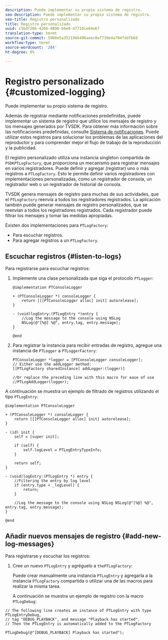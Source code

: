 ```yaml
---
description: Puede implementar su propio sistema de registro.
seo-description: Puede implementar su propio sistema de registro.
seo-title: Registro personalizado
title: Registro personalizado
uuid: c5bdf266-4266-4896-b6e0-47710ce64e67
translation-type: tm+mt
source-git-commit: 5908e5a3521966496aeec0ef730e4a704fddfb68
workflow-type: tm+mt
source-wordcount: '284'
ht-degree: 0%

---
```



# Registro personalizado {#customized-logging}

Puede implementar su propio sistema de registro.

Además de registrar mediante notificaciones predefinidas, puede implementar un sistema de registro que utilice los mensajes de registro y los mensajes generados por TVSDK. Para obtener más información sobre las notificaciones predefinidas, consulte [Sistema de notificaciones](../c-psdk-ios-1.4-notification-system/c-psdk-ios-1.4-notification-system.md). Puede utilizar estos registros para solucionar los problemas de las aplicaciones del reproductor y para comprender mejor el flujo de trabajo de la reproducción y la publicidad.

El registro personalizado utiliza una instancia singleton compartida de `PSDKPTLogFactory`, que proporciona un mecanismo para registrar mensajes en varios registradores. Puede definir y agregar (registrar) uno o más registros a `PTLogFactory`. Esto le permite definir varios registradores con implementaciones personalizadas, como un registrador de consola, un registrador web o un registrador de historial de consola.

TVSDK genera mensajes de registro para muchas de sus actividades, que el `PTLogFactory` reenvía a todos los registradores registrados. La aplicación también puede generar mensajes de registro personalizados, que se reenvían a todos los registradores registrados. Cada registrador puede filtrar los mensajes y tomar las medidas apropiadas.

Existen dos implementaciones para `PTLogFactory`:

* Para escuchar registros.
* Para agregar registros a un `PTLogFactory`.

## Escuchar registros {#listen-to-logs}

Para registrarse para escuchar registros:
1. Implemente una clase personalizada que siga el protocolo `PTLogger`:

   ```
   @implementation PTConsoleLogger 
   
   + (PTConsoleLogger *) consoleLogger { 
       return [[[PTConsoleLogger alloc] init] autorelease]; 
   } 
   
   - (void)logEntry:(PTLogEntry *)entry { 
       //Log the message to the console using NSLog  
       NSLog(@"[%@] %@", entry.tag, entry.message); 
   } 
   
   @end
   ```

1. Para registrar la instancia para recibir entradas de registro, agregue una instancia de `PTLogger` a `PTLoggerFactory`:

   ```
   PTConsoleLogger *logger = [PTConsoleLogger consoleLogger]; 
   // Either use the addLogger method: 
   [[PTLogFactory sharedInstance] addLogger:(logger)] 
   
   //Or replace the preceding line with this macro for ease of use 
   //PTLogAddLogger(logger); 
   ```

<!--<a id="example_3738B5A8B4C048D28695E62297CF39E3"></a>-->

A continuación se muestra un ejemplo de filtrado de registros utilizando el tipo `PTLogEntry`:

```
@implementation PTConsoleLogger 
 
+ (PTConsoleLogger *) consoleLogger { 
    return [[[PTConsoleLogger alloc] init] autorelease]; 
} 
 
- (id) init { 
    self = [super init]; 
 
    if (self) { 
        self.logLevel = PTLogEntryTypeInfo; 
    } 
 
    return self; 
} 
 
- (void)logEntry:(PTLogEntry *) entry { 
    //Filtering the entry by log level  
    if (entry.type < _logLevel) { 
        return; 
    } 
 
    //Log the message to the console using NSLog NSLog(@"[%@] %@", entry.tag, entry.message); 
} 
 
@end
```

## Añadir nuevos mensajes de registro {#add-new-log-messages}

Para registrarse y escuchar los registros:
1. Cree un nuevo `PTLogEntry` y agréguelo a `thePTLogFactory`:

   Puede crear manualmente una instancia `PTLogEntry` y agregarla a la instancia `PTLogFactory` compartida o utilizar una de las macros para realizar la misma tarea.

   A continuación se muestra un ejemplo de registro con la macro `PTLogDebug`:

<!--<a id="example_F014436E1686468F941F4EBD1A21B18E"></a>-->

```
// The following line creates an instance of PTLogEntry with type PTLogEntryDebug, 
// tag "DEBUG_PLAYBACK", and message "Playback has started". 
// Then the PTLogEntry is automatically added to the PTLogFactory  
 
PTLogDebug(@"[DEBUG_PLAYBACK] Playback has started");
```
